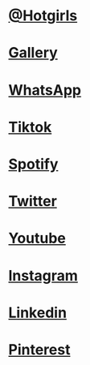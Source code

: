 # <a href="https://hotgirls.web.app/">@Hotgirls</a>
# <a href="https://hotgirls.page.link/hotgirls">Gallery</a>
# <a href="https://hotgirls.page.link/whatsapp">WhatsApp</a>
# <a href="https://hotgirls.page.link/tiktok">Tiktok</a>
# <a href="https://hotgirls.page.link/spotify">Spotify</a>
# <a href="https://hotgirls.page.link/twitter">Twitter</a>
# <a href="https://hotgirls.page.link/youtube">Youtube</a>
# <a href="https://hotgirls.page.link/instagram">Instagram</a>
# <a href="https://hotgirls.page.link/linkedin">Linkedin</a>
# <a href="https://hotgirls.page.link/pinterest">Pinterest</a>